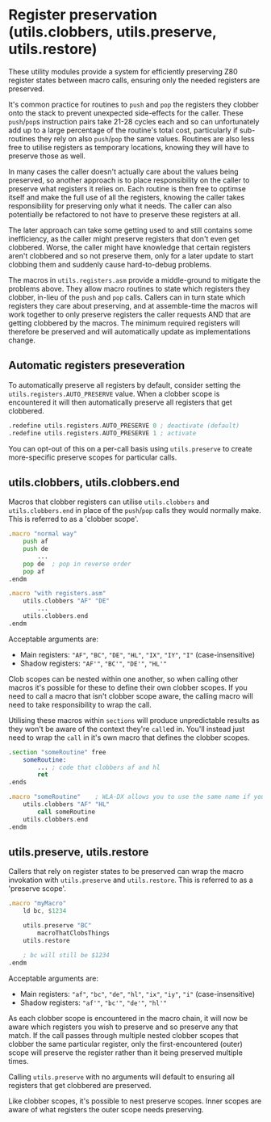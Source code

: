 # Register preservation (utils.clobbers, utils.preserve, utils.restore)

These utility modules provide a system for efficiently preserving Z80 register states between macro calls, ensuring only the needed registers are preserved.

It's common practice for routines to `push` and `pop` the registers they clobber onto the stack to prevent unexpected side-effects for the caller. These `push`/`pop`s instruction pairs take 21-28 cycles each and so can unfortunately add up to a large percentage of the routine's total cost, particularly if sub-routines they rely on also `push`/`pop` the same values. Routines are also less free to utilise registers as temporary locations, knowing they will have to preserve those as well.

In many cases the caller doesn't actually care about the values being preserved, so another approach is to place responsibility on the caller to preserve what registers it relies on. Each routine is then free to optimse itself and make the full use of all the registers, knowing the caller takes responsibility for preserving only what it needs. The caller can also potentially be refactored to not have to preserve these registers at all.

The later approach can take some getting used to and still contains some inefficiency, as the caller might preserve registers that don't even get clobbered. Worse, the caller might have knowledge that certain registers aren't clobbered and so not preserve them, only for a later update to start clobbing them and suddenly cause hard-to-debug problems.

The macros in `utils.registers.asm` provide a middle-ground to mitigate the problems above. They allow macro routines to state which registers they clobber, in-lieu of the `push` and `pop` calls. Callers can in turn state which registers they care about preserving, and at assemble-time the macros will work together to only preserve registers the caller requests AND that are getting clobbered by the macros. The minimum required registers will therefore be preserved and will automatically update as implementations change.

## Automatic registers preseveration

To automatically preserve all registers by default, consider setting the `utils.registers.AUTO_PRESERVE` value. When a clobber scope is encountered it will then automatically preserve all registers that get clobbered.

```asm
.redefine utils.registers.AUTO_PRESERVE 0 ; deactivate (default)
.redefine utils.registers.AUTO_PRESERVE 1 ; activate
```

You can opt-out of this on a per-call basis using `utils.preserve` to create more-specific preserve scopes for particular calls.

## utils.clobbers, utils.clobbers.end

Macros that clobber registers can utilise `utils.clobbers` and `utils.clobbers.end` in place of the `push`/`pop` calls they would normally make. This is referred to as a 'clobber scope'.

```asm
.macro "normal way"
    push af
    push de
        ...
    pop de  ; pop in reverse order
    pop af
.endm

.macro "with registers.asm"
    utils.clobbers "AF" "DE"
        ...
    utils.clobbers.end
.endm
```

Acceptable arguments are:

- Main registers: `"AF"`, `"BC"`, `"DE"`, `"HL"`, `"IX"`, `"IY"`, `"I"` (case-insensitive)
- Shadow registers: `"AF'"`, `"BC'"`, `"DE'"`, `"HL'"`

Clob scopes can be nested within one another, so when calling other macros it's possible for these to define their own clobber scopes. If you need to call a macro that isn't clobber scope aware, the calling macro will need to take responsibility to wrap the call.

Utilising these macros within `sections` will produce unpredictable results as they won't be aware of the context they're `call`ed in. You'll instead just need to wrap the `call` in it's own macro that defines the clobber scopes.

```asm
.section "someRoutine" free
    someRoutine:
        ... ; code that clobbers af and hl
        ret
.ends

.macro "someRoutine"    ; WLA-DX allows you to use the same name if you wish
    utils.clobbers "AF" "HL"
        call someRoutine
    utils.clobbers.end
.endm
```

## utils.preserve, utils.restore

Callers that rely on register states to be preserved can wrap the macro invokation with `utils.preserve` and `utils.restore`. This is referred to as a 'preserve scope'.

```asm
.macro "myMacro"
    ld bc, $1234

    utils.preserve "BC"
        macroThatClobsThings
    utils.restore

    ; bc will still be $1234
.endm
```

Acceptable arguments are:

- Main registers: `"af"`, `"bc"`, `"de"`, `"hl"`, `"ix"`, `"iy"`, `"i"` (case-insensitive)
- Shadow registers: `"af'"`, `"bc'"`, `"de'"`, `"hl'"`

As each clobber scope is encountered in the macro chain, it will now be aware which registers you wish to preserve and so preserve any that match. If the call passes through multiple nested clobber scopes that clobber the same particular register, only the first-encountered (outer) scope will preserve the register rather than it being preserved multiple times.

Calling `utils.preserve` with no arguments will default to ensuring all registers that get clobbered are preserved.

Like clobber scopes, it's possible to nest preserve scopes. Inner scopes are aware of what registers the outer scope needs preserving.

